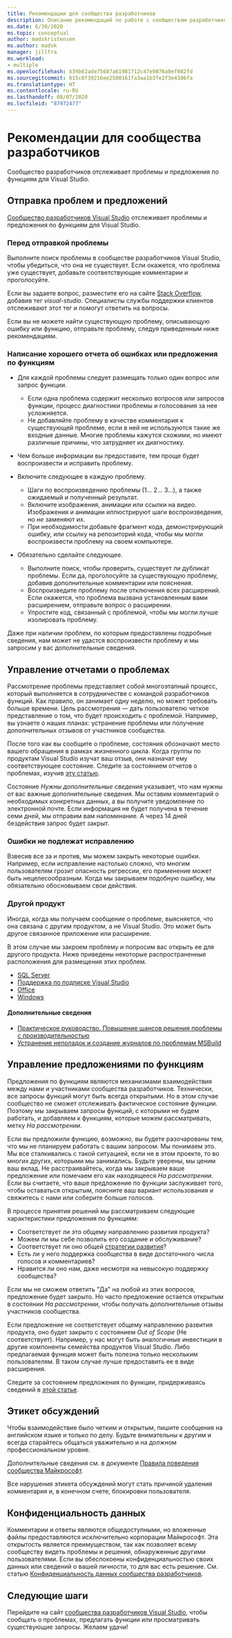 ```yaml
---
title: Рекомендации для сообщества разработчиков
description: Описание рекомендаций по работе с сообществом разработчиков Visual Studio.
ms.date: 6/30/2020
ms.topic: conceptual
author: madskristensen
ms.author: madsk
manager: jillfra
ms.workload:
- multiple
ms.openlocfilehash: b39b62ade75687a61981712c47e9876a0ef082fd
ms.sourcegitcommit: 615c8f39216ee2500161fa3aa1b3fe2f3e4386fa
ms.translationtype: HT
ms.contentlocale: ru-RU
ms.lasthandoff: 08/07/2020
ms.locfileid: "87972477"
---
```

# <a name="developer-community-guidelines"></a>Рекомендации для сообщества разработчиков

Сообщество разработчиков отслеживает проблемы и предложения по функциям для Visual Studio.

## <a name="submitting-problems-and-suggestions"></a>Отправка проблем и предложений

[Сообщество разработчиков Visual Studio](https://developercommunity.visualstudio.com/) отслеживает проблемы и предложения по функциям для Visual Studio.

### <a name="before-submitting-an-issue"></a>Перед отправкой проблемы

Выполните поиск проблемы в сообществе разработчиков Visual Studio, чтобы убедиться, что она не существует. Если окажется, что проблема уже существует, добавьте соответствующие комментарии и проголосуйте.

Если вы задаете вопрос, разместите его на сайте [Stack Overflow](https://stackoverflow.com/questions/tagged/visual-studio?tab=Newest), добавив тег _visual-studio_. Специалисты службы поддержки клиентов отслеживают этот тег и помогут ответить на вопросы.

Если вы не можете найти существующую проблему, описывающую ошибку или функцию, отправьте проблему, следуя приведенным ниже рекомендациям.

### <a name="writing-a-good-bug-report-or-feature-suggestion"></a>Написание хорошего отчета об ошибках или предложения по функциям

- Для каждой проблемы следует размещать только один вопрос или запрос функции.

  - Если одна проблема содержит несколько вопросов или запросов функции, процесс диагностики проблемы и голосования за нее усложняется.
  - Не добавляйте проблему в качестве комментария к существующей проблеме, если в ней не используются такие же входные данные. Многие проблемы кажутся схожими, но имеют различные причины, что затрудняет их диагностику.

- Чем больше информации вы предоставите, тем проще будет воспроизвести и исправить проблему.
- Включите следующее в каждую проблему.

  - Шаги по воспроизведению проблемы (1… 2… 3…), а также ожидаемый и полученный результат.
  - Включите изображения, анимации или ссылки на видео. Изображения и анимации иллюстрируют шаги воспроизведения, но _не_ заменяют их.
  - При необходимости добавьте фрагмент кода, демонстрирующий ошибку, или ссылку на репозиторий кода, чтобы мы могли воспроизвести проблему на своем компьютере.

- Обязательно сделайте следующее.

  - Выполните поиск, чтобы проверить, существует ли дубликат проблемы. Если да, проголосуйте за существующую проблему, добавив дополнительные комментарии или пояснения.
  - Воспроизведите проблему после отключения всех расширений. Если окажется, что проблема вызвана установленным вами расширением, отправьте вопрос о расширении.
  - Упростите код, связанный с проблемой, чтобы мы могли лучше изолировать проблему.

Даже при наличии проблем, по которым предоставлены подробные сведения, нам может не удастся воспроизвести проблему и мы запросим у вас дополнительные сведения.

## <a name="managing-problem-reports"></a>Управление отчетами о проблемах

Рассмотрение проблемы представляет собой многоэтапный процесс, который выполняется в сотрудничестве с командой разработчиков функций. Как правило, он занимает одну неделю, но может требовать больше времени. Цель рассмотрения — дать пользователю четкое представление о том, что будет происходить с проблемой. Например, вы узнаете о наших планах: устранение проблемы или получение дополнительных отзывов от участников сообщества.

После того как вы сообщите о проблеме, состояния обозначают место вашего обращения в рамках жизненного цикла. Когда группы по продуктам Visual Studio изучат ваш отзыв, они назначат ему соответствующее состояние. Следите за состоянием отчетов о проблемах, изучив [эту статью](https://docs.microsoft.com/visualstudio/ide/report-a-problem).

Состояние _Нужны дополнительные сведения_ указывает, что нам нужны от вас важные дополнительные сведения. Мы оставим комментарий о необходимых конкретных данных, а вы получите уведомление по электронной почте. Если информация не будет получена в течение семи дней, мы отправим вам напоминание. А через 14 дней бездействия запрос будет закрыт.

### <a name="wont-fix-bugs"></a>Ошибки не подлежат исправлению

Взвесив все за и против, мы можем закрыть некоторые ошибки. Например, если исправление настолько сложно, что многим пользователям грозит опасность регрессии, его применение может быть нецелесообразным. Когда мы закрываем подобную ошибку, мы обязательно обосновываем свои действия.

### <a name="other-product"></a>Другой продукт

Иногда, когда мы получаем сообщение о проблеме, выясняется, что она связана с другим продуктом, а не Visual Studio. Это может быть другое связанное приложение или расширение. 

В этом случае мы закроем проблему и попросим вас открыть ее для другого продукта. Ниже приведены некоторые распространенные расположения для размещения этих проблем.

* [SQL Server](https://feedback.azure.com/forums/908035-sql-server)
* [Поддержка по подписке Visual Studio](https://feedback.azure.com/forums/908035-sql-server)
* [Office](https://support.office.com/article/how-do-i-give-feedback-on-microsoft-office-2b102d44-b43f-4dd2-9ff4-23cf144cfb11)
* [Windows](https://support.microsoft.com/help/4021566/windows-10-send-feedback-to-microsoft-with-feedback-hub-app)

#### <a name="additional-information"></a>Дополнительные сведения

- [Практическое руководство. Повышение шансов решения проблемы с производительностью](https://docs.microsoft.com/visualstudio/ide/how-to-increase-chances-of-performance-issue-being-fixed)
- [Устранение неполадок и создание журналов по проблемам MSBuild](https://docs.microsoft.com/visualstudio/ide/msbuild-logs)

## <a name="managing-feature-suggestions"></a>Управление предложениями по функциям

Предложения по функциям являются механизмами взаимодействия между нами и участниками сообщества разработчиков. Технически, все запросы функций могут быть всегда открытыми. Но в этом случае сообщество не сможет отслеживать фактическое состояние функции. Поэтому мы закрываем запросы функций, с которыми не будем работать, и добавляем к функциям, которые можем рассматривать, метку _На рассмотрении_.

Если вы предложили функцию, возможно, вы будете разочарованы тем, что мы не планируем работать с вашим запросом. Мы понимаем это. Мы все сталкивались с такой ситуацией, если не в этом проекте, то во многих других, которыми мы занимались. Будьте уверены, мы ценим ваш вклад. Не расстраивайтесь, когда мы закрываем ваше предложение или помечаем его как находящееся _На рассмотрении_. Если вы считаете, что ваше предложение по функции заслуживает того, чтобы оставаться открытым, поясните ваш вариант использования и свяжитесь с нами или соберите больше голосов.

В процессе принятия решений мы рассматриваем следующие характеристики предложения по функциям:

- Соответствует ли это общему направлению развития продукта?
- Можем ли мы себе позволить его создание и обслуживание?
- Соответствует ли оно общей [стратегии развития](https://docs.microsoft.com/visualstudio/productinfo/vs-roadmap)?
- Есть ли у него поддержка сообщества в виде достаточного числа голосов и комментариев?
- Нравится ли оно нам, даже несмотря на невысокую поддержку сообщества?

Если мы не сможем ответить "Да" на любой из этих вопросов, предложение будет закрыто. Но часто предложение остается открытым в состоянии _На рассмотрении_, чтобы получать дополнительные отзывы участников сообщества.

Если предложение не соответствует общему направлению развития продукта, оно будет закрыто с состоянием *Out of Scope* (Не соответствует). Например, у нас могут быть аналогичные инвестиции в другие компоненты семейства продуктов Visual Studio. Либо предлагаемая функция может быть полезна только нескольким пользователям. В таком случае лучше предоставить ее в виде расширения.

Следите за состоянием предложения по функции, придерживаясь сведений в [этой статье](https://docs.microsoft.com/visualstudio/ide/report-a-problem).

## <a name="discussion-etiquette"></a>Этикет обсуждений

Чтобы взаимодействие было четким и открытым, пишите сообщения на английском языке и только по делу. Будьте внимательны к другим и всегда старайтесь общаться уважительно и на должном профессиональном уровне.

Дополнительные сведения см. в документе [Правила поведения сообщества Майкрософт](https://answers.microsoft.com/en-us/page/codeofconduct).

Все нарушения этикета обсуждений могут стать причиной удаления комментария и, в конечном счете, блокировки пользователя.

## <a name="data-privacy"></a>Конфиденциальность данных

Комментарии и ответы являются общедоступными, но вложенные файлы предоставляются исключительно корпорации Майкрософт. Эта открытость является преимуществом, так как позволяет всему сообществу видеть проблемы и решения, обнаруженные другими пользователями. Если вы обеспокоены конфиденциальностью своих данных или сведений о вашей личности, то для вас есть решение. См. статью [Конфиденциальность данных сообщества разработчиков](https://docs.microsoft.com/visualstudio/ide/developer-community-privacy).

## <a name="next-steps"></a>Следующие шаги

Перейдите на сайт [сообщества разработчиков Visual Studio](https://developercommunity.visualstudio.com/), чтобы сообщать о проблемах, предлагать функции или просматривать существующие запросы. Желаем удачи!
